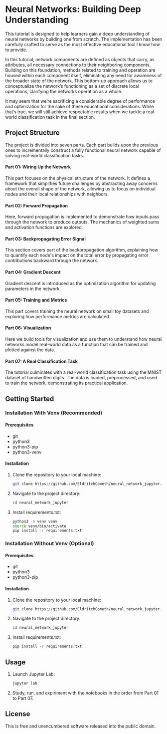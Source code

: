 # Neural Networks: Building Deep Understanding

This tutorial is designed to help learners gain a deep understanding of neural networks by building one from scratch. The implementation has been carefully crafted to serve as the most effective educational tool I know how to provide.

In this tutorial, network components are defined as objects that carry, as attributes, all necessary connections to their neighboring components. Building on this foundation, methods related to training and operation are housed within each component itself, eliminating any need for awareness of the broader state of the network. This bottom-up approach allows us to conceptualize the network’s functioning as a set of discrete local operations, clarifying the networks operation as a whole.

It may seem that we’re sacrificing a considerable degree of performance and optimization for the sake of these educational considerations. While that’s true, we will still achieve respectable results when we tackle a real-world classification task in the final section.

## Project Structure

The project is divided into seven parts. Each part builds upon the previous ones to incrementally construct a fully functional neural network capable of solving real-world classification tasks.

#### **Part 01: Wiring Up the Network**

This part focuses on the physical structure of the network. It defines a framework that simplifies future challenges by abstracting away concerns about the overall shape of the network, allowing us to focus on individual nodes and their local relationships with neighbors.

#### **Part 02: Forward Propagation**

Here, forward propagation is implemented to demonstrate how inputs pass through the network to produce outputs. The mechanics of weighted sums and activation functions are explored.

#### **Part 03: Backpropagating Error Signal**

This section covers part of the backpropagation algorithm, explaining how to quantify each node's impact on the total error by propagating error contributions backward through the network.

#### **Part 04: Gradient Descent**

Gradient descent is introduced as the optimization algorithm for updating parameters in the network.&#x20;

#### **Part 05: Training and Metrics**

This part covers training the neural network on small toy datasets and exploring how performance metrics are calculated.

#### **Part 06: Visualization**

Here we build tools for visualization and use them to understand how neural networks model real-world data as a function that can be trained and plotted against the data.

#### **Part 07: A Real Classification Task**

The tutorial culminates with a real-world classification task using the MNIST dataset of handwritten digits. The data is loaded, preprocessed, and used to train the network, demonstrating its practical application.

## Getting Started

### **Installation With Venv (Recommended)**

#### Prerequisites

- git
- python3
- python3-pip
- python3-venv

#### Installation

1. Clone the repository to your local machine:

   ```bash
   git clone https://github.com/EldritchCometh/neural_network_jupyter.git
   ```

2. Navigate to the project directory:

   ```bash
   cd neural_network_jupyter
   ```

3. Install requirements.txt:

   ```bash
   python3 -m venv venv
   source venv/bin/activate
   pip install -r requirements.txt
   ```

### **Installation Without Venv (Optional)**

#### Prerequisites

- git
- python3
- python3-pip

#### Installation

1. Clone the repository to your local machine:

   ```bash
   git clone https://github.com/EldritchCometh/neural_network_jupyter.git
   ```

2. Navigate to the project directory:

   ```bash
   cd neural_network_jupyter
   ```

3. Install requirements.txt:

   ```bash
   pip install -r requirements.txt
   ```

## Usage

1. Launch Jupyter Lab:

   ```bash
   jupyter lab
   ```

2. Study, run, and expiriment with the notebooks in the order from Part 01 to Part 07.

## License

This is free and unencumbered software released into the public domain.

